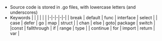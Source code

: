 - Source code is stored in .go files, with lowercase letters (and underscores)
- Keywords
  | | | | | |
  |-|-|-|-|-|
  | break | default | func | interface | select |
  | case | defer | go | map | struct |
  | chan | else | goto| package | switch |
  |const | fallthrough | if | range | type |
  | continue | for | import | return | var |
